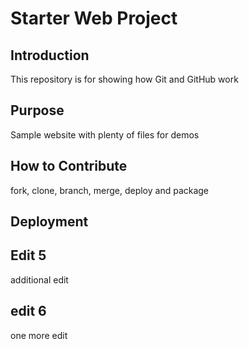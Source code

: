 # Starter Web Project

## Introduction
This repository is for showing how Git and GitHub work

## Purpose
Sample website with plenty of files for demos

## How to Contribute
fork, clone, branch, merge, deploy and package

## Deployment

## Edit 5
additional edit

## edit 6
one more edit